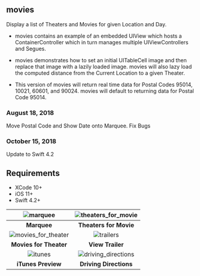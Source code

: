 ## movies
Display a list of Theaters and Movies for given Location and Day.

* movies contains an example of an embedded UIView which hosts a ContainerController which in turn manages multiple UIViewControllers and Segues.

* movies demonstrates how to set an initial UITableCell image and then replace that image with a lazily loaded image. movies will also lazy load the computed distance from the Current Location to a given Theater.

* This version of movies will return real time data for Postal Codes 95014, 10021, 60601, and 90024. movies will default to returning data for Postal Code 95014.

### August 18, 2018

Move Postal Code and Show Date onto Marquee. Fix Bugs

### October 15, 2018

Update to Swift 4.2


## Requirements

- XCode 10+
- iOS 11+
- Swift 4.2+


![marquee](https://cormya.com/image/marquee.png "Marquee") | ![theaters_for_movie](https://cormya.com/image/_theaters_for_movie.png "Theaters for Movie") |
:-------------------------:|:-------------------------:
**Marquee** | **Theaters for Movie** |
![movies_for_theater](https://cormya.com/image/_movies_for_theater.png "Movies for Theater") | ![trailers](https://cormya.com/image/_view_trailer.png "View Trailers") |
**Movies for Theater** | **View Trailer** |
![itunes](https://cormya.com/image/itunes_preview.png "iTunes Preview") | ![driving_directions](https://cormya.com/image/driving_directions.png "Driving Directions") |
**iTunes Preview** | **Driving Directions**